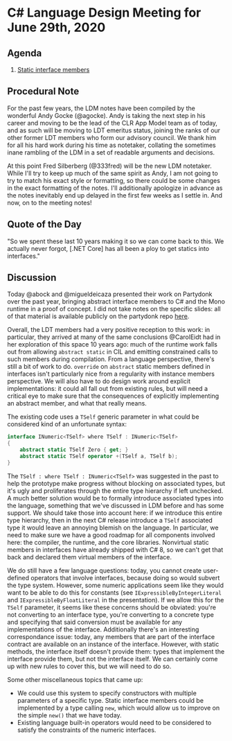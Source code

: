 # C# Language Design Meeting for June 29th, 2020

## Agenda

1. [Static interface members](https://github.com/Partydonk/partydonk/issues/1)

## Procedural Note

For the past few years, the LDM notes have been compiled by the wonderful Andy Gocke (@agocke).
Andy is taking the next step in his career and moving to be the lead of the CLR App Model team
as of today, and as such will be moving to LDT emeritus status, joining the ranks of our other
former LDT members who form our advisory council. We thank him for all his hard work during his
time as notetaker, collating the sometimes inane rambling of the LDM in a set of readable
arguments and decisions.

At this point Fred Silberberg (@333fred) will be the new LDM notetaker. While I'll try to keep
up much of the same spirit as Andy, I am not going to try to match his exact style or formatting,
so there could be some changes in the exact formatting of the notes. I'll additionally apologize
in advance as the notes inevitably end up delayed in the first few weeks as I settle in. And now,
on to the meeting notes!

## Quote of the Day

"So we spent these last 10 years making it so we can come back to this. We actually never forgot,
[.NET Core] has all been a ploy to get statics into interfaces."

## Discussion

Today @abock and @migueldeicaza presented their work on Partydonk over the past year, bringing
abstract interface members to C# and the Mono runtime in a proof of concept. I did not take notes
on the specific slides: all of that material is available publicly on the partydonk repo
[here](https://github.com/Partydonk/partydonk/blob/master/Generic%20Math/Generic%20Math%20in%20.NET%20-%20Contractual%20Static%20Interface%20Members%20in%20CSharp.pdf).

Overall, the LDT members had a very positive reception to this work: in particular, they arrived
at many of the same conclusions @CarolEidt had in her exploration of this space 10 years ago:
much of the runtime work falls out from allowing `abstract static` in CIL and emitting constrained
calls to such members during compilation. From a language perspective, there's still a bit of work
to do. `override` on `abstract` static members defined in interfaces isn't particularly nice from
a regularity with instance members perspective. We will also have to do design work around explicit
implementations: it could all fall out from existing rules, but will need a critical eye to make
sure that the consequences of explicitly implementing an abstract member, and what that really means.

The existing code uses a `TSelf` generic parameter in what could be considered kind of an unfortunate
syntax:

```cs
interface INumeric<TSelf> where TSelf : INumeric<TSelf>
{
    abstract static TSelf Zero { get; }
    abstract static TSelf operator +(TSelf a, TSelf b);
}
```

The `TSelf : where TSelf : INumeric<TSelf>` was suggested in the past to help the prototype make
progress without blocking on associated types, but it's ugly and proliferates through the entire
type hierarchy if left unchecked. A much better solution would be to formally introduce associated
types into the language, something that we've discussed in LDM before and has some support. We should
take those into account here: if we introduce this entire type hierarchy, then in the next C# release
introduce a `TSelf` associated type it would leave an annoying blemish on the language. In particular,
we need to make sure we have a good roadmap for all components involved here: the compiler, the runtime,
and the core libraries. Nonvirtual static members in interfaces have already shipped with C# 8, so we
can't get that back and declared them virtual members of the interface.

We do still have a few language questions: today, you cannot create user-defined operators that involve
interfaces, because doing so would subvert the type system. However, some numeric applications seem
like they would want to be able to do this for constants (see `IExpressibleByIntegerLiteral` and
`IExpressibleByFloatLiteral` in the presentation). If we allow this for the `TSelf` parameter, it seems
like these concerns should be obviated: you're not converting to an interface type, you're converting to
a concrete type and specifying that said conversion must be available for any implementations of the
interface. Additionally there's an interesting correspondance issue: today, any members that are part
of the interface contract are available on an instance of the interface. However, with static methods,
the interface itself doesn't provide them: types that implement the interface provide them, but not the
interface itself. We can certainly come up with new rules to cover this, but we will need to do so.

Some other miscellaneous topics that came up:
* We could use this system to specify constructors with multiple parameters of a specific type. Static
interface members could be implemented by a type calling `new`, which would allow us to improve on the
simple `new()` that we have today.
* Existing language built-in operators would need to be considered to satisfy the constraints of the
numeric interfaces.
